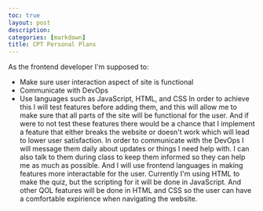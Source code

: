 ```yaml
---
toc: true
layout: post
description:
categories: [markdown]
title: CPT Personal Plans
---
```


As the frontend developer I'm supposed to:
- Make sure user interaction aspect of site is functional
- Communicate with DevOps
- Use languages such as JavaScript, HTML, and CSS
In order to achieve this I will test features before adding them, and this will allow me to make sure that all parts of the site will be functional for the user. And if were to not test these features there would be a chance that I implement a feature that either breaks the website or doesn't work which will lead to lower user satisfaction. In order to communicate with the DevOps I will message them daily about updates or things I need help with. I can also talk to them during class to keep them informed so they can help me as much as possible. And I will use frontend languages in making features more interactable for the user. Currently I'm using HTML to make the quiz, but the scripting for it will be done in JavaScript. And other QOL features will be done in HTML and CSS so the user can have a comfortable expirience when navigating the website.